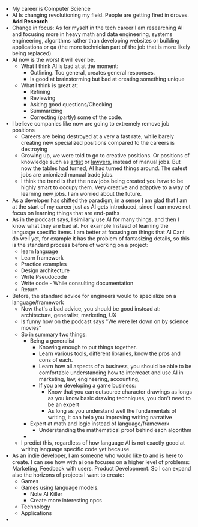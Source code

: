 
- My career is Computer Science
- AI Is changing revolutioning my field. People are getting fired in droves. **Add Research**
- Change in focus: As for myself in the tech career I am researching AI and focusing more in heavy math and data engineering, systems engineering, algorithms rather than developing websites or building applications or qa (the more technician part of the job that is more likely being replaced)
- AI now is the worst it will ever be.
	- What I think AI is bad at at the moment:
		- Outlining. Too general, creates general responses.
		- Is good at brainstorming but bad at creating something unique
	- What I think is great at:
		- Refining
		- Reviewing
		- Asking good questions/Checking
		- Summarizing
		- Correcting (partly) some of the code.
- I believe companies like now are going to extremely remove job positions
	- Careers are being destroyed at a very a fast rate, while barely creating new specialized positions compared to the careers is destroying
	- Growing up, we were told to go to creative positions. Or positions of knowledge such as [artist](https://www.youtube.com/watch?v=wgvHnp9sbGM&ab_channel=ColdFusion) or [lawyers](https://www.youtube.com/watch?v=F46lwq0Rl4k&ab_channel=TEDxTalks), instead of manual jobs. But now the tables had turned, AI had turned things around. The safest jobs are unionized manual trade jobs.
	- I think the trend is that the new jobs being created you have to be highly smart to occupy them. Very creative and adaptive to a way of learning new jobs. I am worried about the future.
- As a developer has shifted the paradigm, in a sense I am glad that I am at the start of my career just as AI gets introduced, since I can move not focus on learning things that are end-paths
- As in the podcast says, I similarly use AI for many things, and then I know what they are bad at.  For example Instead of learning the language specific items. I am better at focusing on things that AI Cant do well yet, for example it has the problem of fantasizing details, so this is the standard process before of working on a project:
	- learn language
	- Learn framework
	- Practice examples
	- Design architecture
	- Write Pseudocode
	- Write code - While consulting documentation
	- Return
- Before, the standard advice for engineers would  to specialize on a language/framework
	- Now that's a bad advice, you should be good instead at: architecture, generalist, marketing, UX 
	- Is funny how on the podcast says "We were let down on by science movies"
	- So in summary two things: 
		- Being a generalist
			- Knowing enough to put things together.
			- Learn various tools, different libraries, know the pros and cons of each.
			- Learn how all aspects of a business, you should be able to be comfortable understanding how to interreact and use AI in marketing, law, engineering, accounting, 
			- If you are developing a game business:
				- Know that you can outsource character drawings as longs as you know basic drawing techniques, you don't need to be an expert
				- As long as you understand well the fundamentals of writing, it can help you improving writing narrative
		- Expert at math and logic instead of language/framework
			- Understanding the mathematical proof behind each algorithm
		- 
	- I predict this, regardless of how language AI is not exactly good at writing language specific code yet because
- As an indie developer, I am someone who would like to and is here to create. I can see how with ai one focuses on a higher level of problems: Marketing, Feedback with users. Product Development. So I can expand also the horizons of projects I want to create:
	- Games
	- Games using language models.
		- Note AI Killer
		- Create more interesting npcs
	- Technology
	- Applications
- 